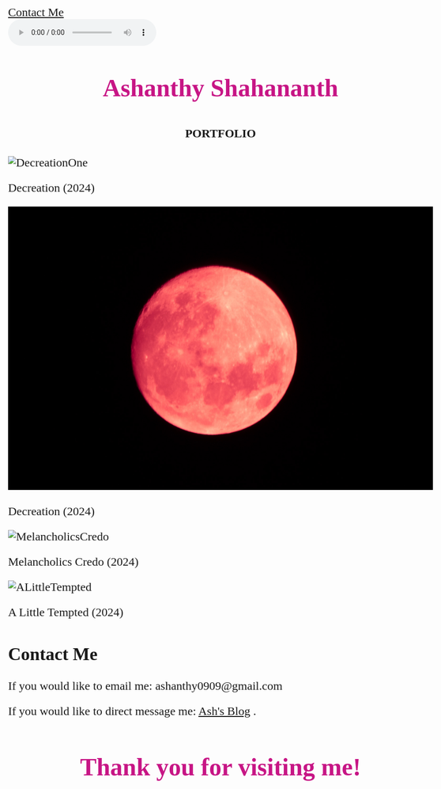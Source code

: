 <html>
  <head>
  <div>
    <a href="#contact-me">Contact Me</a>
</div>
    
<link href='https://fonts.googleapis.com/css?family=Ballet' rel='stylesheet'>
<style>
body {
    font-family: 'Ballet';font-size: 24px;
}
</style>
  <style>
      html {
          cursor: url('pinkcursor.cur'), auto;
      }
  </style> 
  
  
<body>

  <audio autoplay controls>
  <source src="Luna.mp3" type="audio/mpeg">
  Your browser does not support the audio element.
</audio>

<p style="font-family:Ballet; text-align: center; color:MediumVioletRed; font-size:50px; "><b>Ashanthy Shahananth</b></p>
<h4 style="font-family:Times New Roman; text-align: center;">PORTFOLIO</h4>

  <img src="https://github.com/iamapsyop/iamapsyop.github.io/blob/main/_MG_1123.jpg?raw=true" alt="DecreationOne" />
  <p>Decreation (2024)</p>
<img src="https://github.com/iamapsyop/iamapsyop.github.io/blob/main/_MG_0936-3.jpg?raw=true" alt="DecreationTwo" />
<p>Decreation (2024)</p>
<img src="https://github.com/iamapsyop/iamapsyop.github.io/blob/main/IMG_9513.JPG?raw=true" alt="MelancholicsCredo" />
<p>Melancholics Credo (2024)</p>
 <img src="https://github.com/iamapsyop/iamapsyop.github.io/blob/main/_MG_9848.jpg?raw=true?" alt="ALittleTempted" />
 <p>A Little Tempted (2024)</p>


<h2 style="font-family:Times New Roman;" id="contact-me;">Contact Me</h2>
<p style="font-family:Times New Roman;">If you would like to email me: ashanthy0909@gmail.com</p>
<p style="font-family:Times New Roman;">If you would like to direct message me: <a href="https://www.instagram.com/ashanthy999/" target="_blank">Ash's Blog</a> .</p>



<h1 style="font-family:Ballet; text-align: center; color:MediumVioletRed; font-size:50px; "><b>Thank you for visiting me!</b></h1>

</body>




